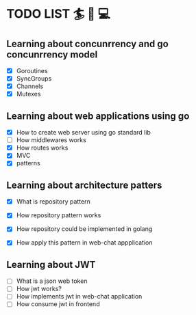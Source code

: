 # TODO LIST :surfer: :book: :computer:

## Learning about concunrrency and go concunrrency model

- [x] Goroutines
- [x] SyncGroups
- [x] Channels
- [x] Mutexes

## Learning about web applications using go

- [x] How to create web server using go standard lib
- [ ] How middlewares works
- [x] How routes works
- [x] MVC
- [x] patterns

## Learning about architecture patters
- [x] What is repository pattern
- [x] How repository pattern works
- [x] How repository could be implemented in golang
- [x] How apply this pattern in web-chat appplication


## Learning about JWT
- [ ] What is a json web token
- [ ] How jwt works?
- [ ] How implements jwt in web-chat application
- [ ] How consume jwt in frontend
